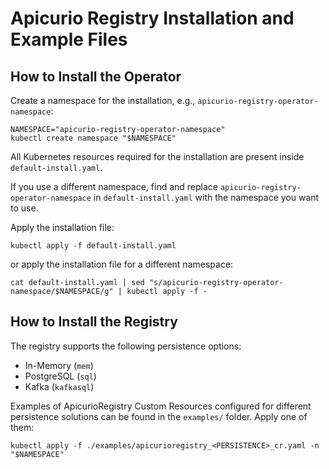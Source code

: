 # Apicurio Registry Installation and Example Files

## How to Install the Operator

Create a namespace for the installation, e.g., `apicurio-registry-operator-namespace`:

```
NAMESPACE="apicurio-registry-operator-namespace"
kubectl create namespace "$NAMESPACE"
```

All Kubernetes resources required for the installation are present inside `default-install.yaml`.

If you use a different namespace, find and replace `apicurio-registry-operator-namespace`
in `default-install.yaml` with the namespace you want to use.

Apply the installation file:

```
kubectl apply -f default-install.yaml
```

or apply the installation file for a different namespace:

```
cat default-install.yaml | sed "s/apicurio-registry-operator-namespace/$NAMESPACE/g" | kubectl apply -f -
```

## How to Install the Registry

The registry supports the following persistence options:

* In-Memory (`mem`)
* PostgreSQL (`sql`)
* Kafka (`kafkasql`)

Examples of ApicurioRegistry Custom Resources configured for different persistence solutions can be found in the `examples/` folder. Apply one of them:

```
kubectl apply -f ./examples/apicurioregistry_<PERSISTENCE>_cr.yaml -n "$NAMESPACE"
```
